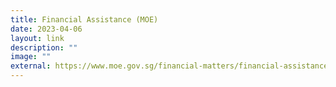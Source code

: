 ```yaml
---
title: Financial Assistance (MOE)
date: 2023-04-06
layout: link
description: ""
image: ""
external: https://www.moe.gov.sg/financial-matters/financial-assistance
---
```

